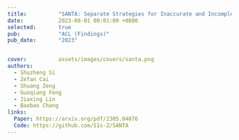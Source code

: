 ```yaml
---
title:          "SANTA: Separate Strategies for Inaccurate and Incomplete Annotation Noise in Distantly-Supervised Named Entity Recognition"
date:           2023-08-01 00:01:00 +0800
selected:       true
pub:            "ACL (Findings)"
pub_date:       "2023"


cover:          assets/images/covers/santa.png
authors:
  - Shuzheng Si
  - Zefan Cai
  - Shuang Zeng
  - Guoqiang Feng
  - Jiaxing Lin
  - Baobao Chang
links:
  Paper: https://arxiv.org/pdf/2305.04076
  Code: https://github.com/S1s-Z/SANTA
---
```

